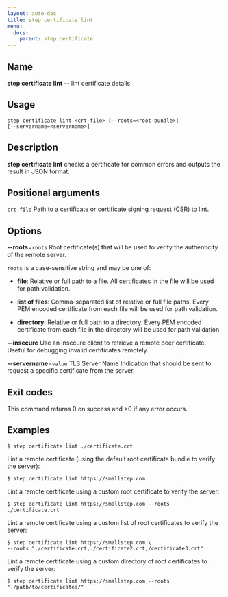 ```yaml
---
layout: auto-doc
title: step certificate lint
menu:
  docs:
    parent: step certificate
---
```


## Name
**step certificate lint** -- lint certificate details

## Usage

```raw
step certificate lint <crt-file> [--roots=<root-bundle>]
[--servername=<servername>]
```

## Description

**step certificate lint** checks a certificate for common
errors and outputs the result in JSON format.

## Positional arguments

`crt-file`
Path to a certificate or certificate signing request (CSR) to lint.

## Options


**--roots**=`roots`
Root certificate(s) that will be used to verify the
authenticity of the remote server.

`roots` is a case-sensitive string and may be one of:

- **file**: Relative or full path to a file. All certificates in the file will be used for path validation.

- **list of files**: Comma-separated list of relative or full file paths. Every PEM encoded certificate from each file will be used for path validation.

- **directory**: Relative or full path to a directory. Every PEM encoded certificate from each file in the directory will be used for path validation.

**--insecure**
Use an insecure client to retrieve a remote peer certificate. Useful for
debugging invalid certificates remotely.

**--servername**=`value`
TLS Server Name Indication that should be sent to request a specific certificate from the server.

## Exit codes

This command returns 0 on success and >0 if any error occurs.

## Examples

```shell
$ step certificate lint ./certificate.crt
```

Lint a remote certificate (using the default root certificate bundle to verify the server):

```shell
$ step certificate lint https://smallstep.com
```

Lint a remote certificate using a custom root certificate to verify the server:

```shell
$ step certificate lint https://smallstep.com --roots ./certificate.crt
```

Lint a remote certificate using a custom list of root certificates to verify the server:

```shell
$ step certificate lint https://smallstep.com \
--roots "./certificate.crt,./certificate2.crt,/certificate3.crt"
```

Lint a remote certificate using a custom directory of root certificates to verify the server:

```shell
$ step certificate lint https://smallstep.com --roots "./path/to/certificates/"
```


